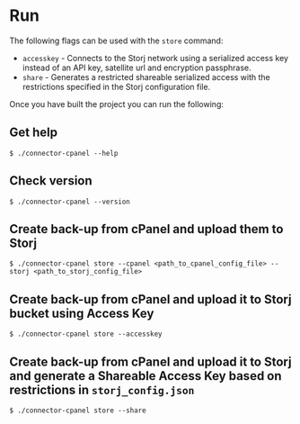 # Run

The following flags can be used with the `store` command:

* `accesskey` - Connects to the Storj network using a serialized access key instead of an API key, satellite url and encryption passphrase.
* `share` - Generates a restricted shareable serialized access with the restrictions specified in the Storj configuration file.

Once you have built the project you can run the following:

## Get help

```
$ ./connector-cpanel --help
```

## Check version

```
$ ./connector-cpanel --version
```

## Create back-up from cPanel and upload them to Storj

```
$ ./connector-cpanel store --cpanel <path_to_cpanel_config_file> --storj <path_to_storj_config_file>
```

## Create back-up from cPanel and upload it to Storj bucket using Access Key

```
$ ./connector-cpanel store --accesskey
```

## Create back-up from cPanel and upload it to Storj and generate a Shareable Access Key based on restrictions in `storj_config.json`

```
$ ./connector-cpanel store --share
```
